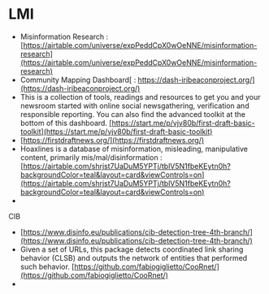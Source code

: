 # LMI

* Misinformation Research : [https://airtable.com/universe/expPeddCpX0wOeNNE/misinformation-research](https://airtable.com/universe/expPeddCpX0wOeNNE/misinformation-research)
* Community Mapping Dashboard[ : https://dash-iribeaconproject.org/](https://dash-iribeaconproject.org/)
* This is a collection of tools, readings and resources to get you and your newsroom started with online social newsgathering, verification and responsible reporting. You can also find the advanced toolkit at the bottom of this dashboard. [https://start.me/p/vjv80b/first-draft-basic-toolkit](https://start.me/p/vjv80b/first-draft-basic-toolkit)
* [https://firstdraftnews.org/](https://firstdraftnews.org/)
* Hoaxlines is a database of misinformation, misleading, manipulative content, primarily mis/mal/disinformation : [https://airtable.com/shrjst7UaDuM5YPTj/tblV5N1fbeKEytn0h?backgroundColor=teal&layout=card&viewControls=on](https://airtable.com/shrjst7UaDuM5YPTj/tblV5N1fbeKEytn0h?backgroundColor=teal&layout=card&viewControls=on)
* 
CIB

* [https://www.disinfo.eu/publications/cib-detection-tree-4th-branch/](https://www.disinfo.eu/publications/cib-detection-tree-4th-branch/)
* Given a set of URLs, this package detects coordinated link sharing behavior \(CLSB\) and outputs the network of entities that performed such behavior. [https://github.com/fabiogiglietto/CooRnet/](https://github.com/fabiogiglietto/CooRnet/)
* 

